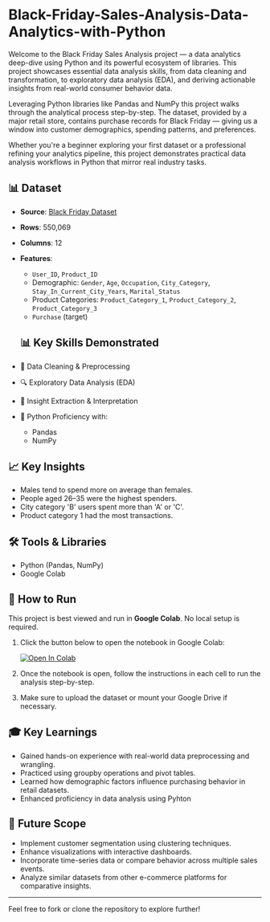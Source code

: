 # Black-Friday-Sales-Analysis-Data-Analytics-with-Python

Welcome to the Black Friday Sales Analysis project — a data analytics deep-dive using Python and its powerful ecosystem of libraries. This project showcases essential data analysis skills, from data cleaning and transformation, to exploratory data analysis (EDA), and deriving actionable insights from real-world consumer behavior data.

Leveraging Python libraries like Pandas and NumPy this project walks through the analytical process step-by-step. The dataset, provided by a major retail store, contains purchase records for Black Friday — giving us a window into customer demographics, spending patterns, and preferences.

Whether you're a beginner exploring your first dataset or a professional refining your analytics pipeline, this project demonstrates practical data analysis workflows in Python that mirror real industry tasks.

## 📊 Dataset

- **Source**: [Black Friday Dataset](https://www.kaggle.com/datasets/sdolezel/black-friday)
- **Rows**: 550,069
- **Columns**: 12
- **Features**:
  - `User_ID`, `Product_ID`
  - Demographic: `Gender`, `Age`, `Occupation`, `City_Category`, `Stay_In_Current_City_Years`, `Marital_Status`
  - Product Categories: `Product_Category_1`, `Product_Category_2`, `Product_Category_3`
  - `Purchase` (target)

  ## 📊 Key Skills Demonstrated

- 🧹 Data Cleaning & Preprocessing
- 🔍 Exploratory Data Analysis (EDA)
- 🧠 Insight Extraction & Interpretation
- 🐍 Python Proficiency with:
  - Pandas
  - NumPy


## 📈 Key Insights

- Males tend to spend more on average than females.
- People aged 26–35 were the highest spenders.
- City category 'B' users spent more than 'A' or 'C'.
- Product category 1 had the most transactions.

## 🛠️ Tools & Libraries

- Python (Pandas, NumPy)
- Google Colab 


## 🚀 How to Run

This project is best viewed and run in **Google Colab**. No local setup is required.

1. Click the button below to open the notebook in Google Colab:

   [![Open In Colab](https://colab.research.google.com/assets/colab-badge.svg)](https://colab.research.google.com/github/yourusername/black-friday-analysis/blob/main/notebooks/BlackFriday_Analysis.ipynb)

2. Once the notebook is open, follow the instructions in each cell to run the analysis step-by-step.

3. Make sure to upload the dataset or mount your Google Drive if necessary.

## 🎓 Key Learnings

- Gained hands-on experience with real-world data preprocessing and wrangling.
- Practiced using groupby operations and pivot tables.
- Learned how demographic factors influence purchasing behavior in retail datasets.
- Enhanced proficiency in data analysis using Pyhton

## 🔮 Future Scope

- Implement customer segmentation using clustering techniques.
- Enhance visualizations with interactive dashboards.
- Incorporate time-series data or compare behavior across multiple sales events.
- Analyze similar datasets from other e-commerce platforms for comparative insights.

---

Feel free to fork or clone the repository to explore further!
